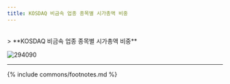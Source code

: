 ```yaml
---
title: KOSDAQ 비금속 업종 종목별 시가총액 비중
---
```

<br>
> **KOSDAQ 비금속 업종 종목별 시가총액 비중<a id="pie"></a>**

![294090](images/kosdaq_업종_비금속_종목.png)

---
{% include commons/footnotes.md %}